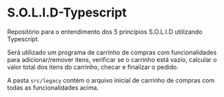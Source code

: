 # S.O.L.I.D-Typescript
Repositório para o entendimento dos 5 princípios S.O.L.I.D utilizando Typescript.

Será utilizado um programa de carrinho de compras com funcionalidades para adicionar/remover itens, verificar se o carrinho está vazio, calcular o valor total dos itens do carrinho, checar e finalizar o pedido.

A pasta `src/legacy` contém o arquivo inicial de carrinho de compras com todas as funcionalidades acima.
